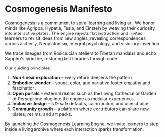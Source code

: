 # Cosmogenesis Manifesto

Cosmogenesis is a commitment to spiral learning and living art. We honor minds like Agrippa, Hypatia, Tesla, and Einstein by weaving their curiosity into interactive plates. The engine rejects flat instruction and invites learners to revisit ideas from new angles, revealing correspondences across alchemy, Neoplatonism, integral psychology, and visionary invention.

We trace lineages from Rosicrucian ateliers to Tibetan mandalas and echo Sappho's lyric fire, restoring lost libraries through code.

Our guiding principles:

1. **Non-linear exploration** – every return deepens the pattern.
2. **Embodied wonder** – sound, color, and narrative foster empathy and fascination.
3. **Open portals** – external realms such as the Living Cathedral or Garden of Persephone plug into the engine as modular experiences.
4. **Inclusive design** – ND-safe defaults, calm motion, and user choice.
5. **Community growth** – a platform where contributors can share new plates, realms, and art packs.

By launching the Cosmogenesis Learning Engine, we invite learners to step inside a living archive where each interaction sparks transformation.
